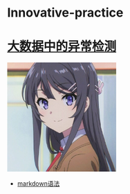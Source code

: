 # Innovative-practice
# [大数据中的异常检测](https://github.com/weixiabing/Innovative-practice)

<img src="library/pic/QQ图片20211015204457.jpg" width="50%">

+ [markdown语法](https://www.runoob.com/markdown/md-link.html)
